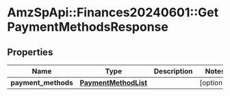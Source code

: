 # AmzSpApi::Finances20240601::GetPaymentMethodsResponse

## Properties
Name | Type | Description | Notes
------------ | ------------- | ------------- | -------------
**payment_methods** | [**PaymentMethodList**](PaymentMethodList.md) |  | [optional] 

